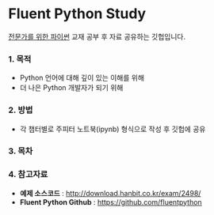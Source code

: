 # Fluent Python Study

[전문가를 위한 파이썬](http://book.naver.com/product/go.nhn?bid=10910543&cpName=yes24&url=http%3A%2F%2Fwww.yes24.com%2FCooperate%2FYes24Gateway.aspx%3Fpid%3D95609%26ReturnURL%3Dhttp%3A%2F%2Fwww.yes24.com%2F24%2Fgoods%2F30231768) 교재 공부 후 자료 공유하는 깃헙입니다.

### 1. 목적

- Python 언어에 대해 깊이 있는 이해를 위해
- 더 나은 Python 개발자가 되기 위해




### 2. 방법

- 각 챕터별로 주피터 노트북(ipynb) 형식으로 작성 후 깃헙에 공유



### 3. 목차



### 4. 참고자료

- **예제 소스코드** : http://download.hanbit.co.kr/exam/2498/
- **Fluent Python Github** : https://github.com/fluentpython